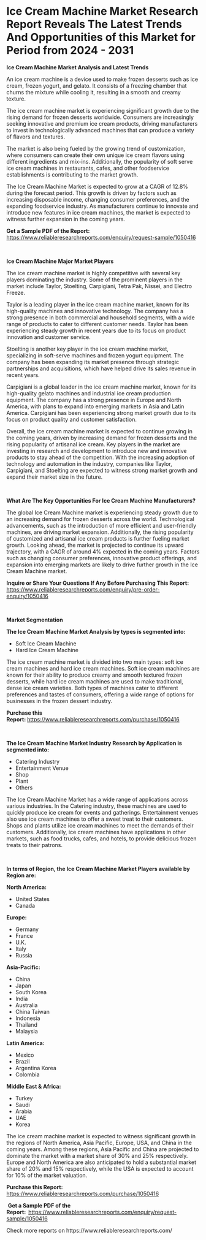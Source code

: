 <p><h1>Ice Cream Machine Market Research Report Reveals The Latest Trends And Opportunities of this Market for Period from 2024 - 2031</h1></p><p><strong>Ice Cream Machine Market Analysis and Latest Trends</strong></p>
<p><p>An ice cream machine is a device used to make frozen desserts such as ice cream, frozen yogurt, and gelato. It consists of a freezing chamber that churns the mixture while cooling it, resulting in a smooth and creamy texture.</p><p>The ice cream machine market is experiencing significant growth due to the rising demand for frozen desserts worldwide. Consumers are increasingly seeking innovative and premium ice cream products, driving manufacturers to invest in technologically advanced machines that can produce a variety of flavors and textures.</p><p>The market is also being fueled by the growing trend of customization, where consumers can create their own unique ice cream flavors using different ingredients and mix-ins. Additionally, the popularity of soft serve ice cream machines in restaurants, cafes, and other foodservice establishments is contributing to the market growth.</p><p>The Ice Cream Machine Market is expected to grow at a CAGR of 12.8% during the forecast period. This growth is driven by factors such as increasing disposable income, changing consumer preferences, and the expanding foodservice industry. As manufacturers continue to innovate and introduce new features in ice cream machines, the market is expected to witness further expansion in the coming years.</p></p>
<p><strong>Get a Sample PDF of the Report:&nbsp;</strong> <a href="https://www.reliableresearchreports.com/enquiry/request-sample/1050416">https://www.reliableresearchreports.com/enquiry/request-sample/1050416</a></p>
<p>&nbsp;</p>
<p><strong>Ice Cream Machine Major Market Players</strong></p>
<p><p>The ice cream machine market is highly competitive with several key players dominating the industry. Some of the prominent players in the market include Taylor, Stoelting, Carpigiani, Tetra Pak, Nissei, and Electro Freeze.</p><p>Taylor is a leading player in the ice cream machine market, known for its high-quality machines and innovative technology. The company has a strong presence in both commercial and household segments, with a wide range of products to cater to different customer needs. Taylor has been experiencing steady growth in recent years due to its focus on product innovation and customer service.</p><p>Stoelting is another key player in the ice cream machine market, specializing in soft-serve machines and frozen yogurt equipment. The company has been expanding its market presence through strategic partnerships and acquisitions, which have helped drive its sales revenue in recent years.</p><p>Carpigiani is a global leader in the ice cream machine market, known for its high-quality gelato machines and industrial ice cream production equipment. The company has a strong presence in Europe and North America, with plans to expand into emerging markets in Asia and Latin America. Carpigiani has been experiencing strong market growth due to its focus on product quality and customer satisfaction.</p><p>Overall, the ice cream machine market is expected to continue growing in the coming years, driven by increasing demand for frozen desserts and the rising popularity of artisanal ice cream. Key players in the market are investing in research and development to introduce new and innovative products to stay ahead of the competition. With the increasing adoption of technology and automation in the industry, companies like Taylor, Carpigiani, and Stoelting are expected to witness strong market growth and expand their market size in the future.</p></p>
<p>&nbsp;</p>
<p><strong>What Are The Key Opportunities For Ice Cream Machine Manufacturers?</strong></p>
<p><p>The global Ice Cream Machine market is experiencing steady growth due to an increasing demand for frozen desserts across the world. Technological advancements, such as the introduction of more efficient and user-friendly machines, are driving market expansion. Additionally, the rising popularity of customized and artisanal ice cream products is further fueling market growth. Looking ahead, the market is projected to continue its upward trajectory, with a CAGR of around 4% expected in the coming years. Factors such as changing consumer preferences, innovative product offerings, and expansion into emerging markets are likely to drive further growth in the Ice Cream Machine market.</p></p>
<p><strong>Inquire or Share Your Questions If Any Before Purchasing This Report:</strong> <a href="https://www.reliableresearchreports.com/enquiry/pre-order-enquiry/1050416">https://www.reliableresearchreports.com/enquiry/pre-order-enquiry/1050416</a></p>
<p>&nbsp;</p>
<p><strong>Market Segmentation</strong></p>
<p><strong>The Ice Cream Machine Market Analysis by types is segmented into:</strong></p>
<p><ul><li>Soft Ice Cream Machine</li><li>Hard Ice Cream Machine</li></ul></p>
<p><p>The ice cream machine market is divided into two main types: soft ice cream machines and hard ice cream machines. Soft ice cream machines are known for their ability to produce creamy and smooth textured frozen desserts, while hard ice cream machines are used to make traditional, dense ice cream varieties. Both types of machines cater to different preferences and tastes of consumers, offering a wide range of options for businesses in the frozen dessert industry.</p></p>
<p><strong>Purchase this Report:&nbsp;</strong><a href="https://www.reliableresearchreports.com/purchase/1050416">https://www.reliableresearchreports.com/purchase/1050416</a></p>
<p>&nbsp;</p>
<p><strong>The Ice Cream Machine Market Industry Research by Application is segmented into:</strong></p>
<p><ul><li>Catering Industry</li><li>Entertainment Venue</li><li>Shop</li><li>Plant</li><li>Others</li></ul></p>
<p><p>The Ice Cream Machine Market has a wide range of applications across various industries. In the Catering industry, these machines are used to quickly produce ice cream for events and gatherings. Entertainment venues also use ice cream machines to offer a sweet treat to their customers. Shops and plants utilize ice cream machines to meet the demands of their customers. Additionally, ice cream machines have applications in other markets, such as food trucks, cafes, and hotels, to provide delicious frozen treats to their patrons.</p></p>
<p>&nbsp;</p>
<p><strong>In terms of Region, the Ice Cream Machine Market Players available by Region are:</strong></p>
<p>
    <p> <strong> North America: </strong>
        <ul>
            <li>United States</li>
            <li>Canada</li>
        </ul>
        </p> 
    <p> <strong> Europe: </strong>
        <ul>
            <li>Germany</li>
            <li>France</li>
            <li>U.K.</li>
            <li>Italy</li>
            <li>Russia</li>
        </ul>
        </p> 
    <p> <strong> Asia-Pacific: </strong>
        <ul>
            <li>China</li>
            <li>Japan</li>
            <li>South Korea</li>
            <li>India</li>
            <li>Australia</li>
            <li>China Taiwan</li>
            <li>Indonesia</li>
            <li>Thailand</li>
            <li>Malaysia</li>
        </ul>
        </p> 
    <p> <strong> Latin America: </strong>
        <ul>
            <li>Mexico</li>
            <li>Brazil</li>
            <li>Argentina Korea</li>
            <li>Colombia</li>
        </ul>
        </p> 
    <p> <strong> Middle East & Africa: </strong>
        <ul>
            <li>Turkey</li>
            <li>Saudi</li>
            <li>Arabia</li>
            <li>UAE</li>
            <li>Korea</li>
        </ul>
    </p>
    </p>
<p><p>The ice cream machine market is expected to witness significant growth in the regions of North America, Asia Pacific, Europe, USA, and China in the coming years. Among these regions, Asia Pacific and China are projected to dominate the market with a market share of 30% and 25% respectively. Europe and North America are also anticipated to hold a substantial market share of 20% and 15% respectively, while the USA is expected to account for 10% of the market valuation.</p></p>
<p><strong>Purchase this Report: </strong><a href="https://www.reliableresearchreports.com/purchase/1050416">https://www.reliableresearchreports.com/purchase/1050416</a></p>
<p>&nbsp;<strong>Get a Sample PDF of the Report:&nbsp;&nbsp;</strong><a href="https://www.reliableresearchreports.com/enquiry/request-sample/1050416">https://www.reliableresearchreports.com/enquiry/request-sample/1050416</a></p>
<p><strong></strong></p>
<p>Check more reports on https://www.reliableresearchreports.com/</p>